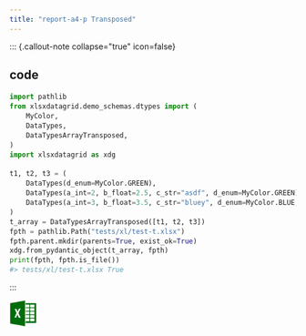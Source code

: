 ```yaml
---
title: "report-a4-p Transposed"
---
```


::: {.callout-note collapse="true" icon=false}


## code

```py
import pathlib
from xlsxdatagrid.demo_schemas.dtypes import (
    MyColor,
    DataTypes,
    DataTypesArrayTransposed,
)
import xlsxdatagrid as xdg

t1, t2, t3 = (
    DataTypes(d_enum=MyColor.GREEN),
    DataTypes(a_int=2, b_float=2.5, c_str="asdf", d_enum=MyColor.GREEN),
    DataTypes(a_int=3, b_float=3.5, c_str="bluey", d_enum=MyColor.BLUE, e_bool=False),
)
t_array = DataTypesArrayTransposed([t1, t2, t3])
fpth = pathlib.Path("tests/xl/test-t.xlsx")
fpth.parent.mkdir(parents=True, exist_ok=True)
xdg.from_pydantic_object(t_array, fpth)
print(fpth, fpth.is_file())
#> tests/xl/test-t.xlsx True
```

:::

<a href="../xl/test-t.xlsx">
  <img src="../logos/Excel-icon.png" alt="Download Excel" width="48">
</a>